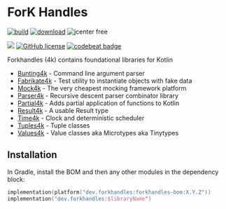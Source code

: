 # ForK Handles

<a href="https://github.com/fork-handles/forkhandles/actions?query=workflow%3A.github%2Fworkflows%2Fbuild.yaml"><img alt="build" src="https://github.com/fork-handles/forkhandles/workflows/.github/workflows/build.yaml/badge.svg"></a>
<a href="https://mvnrepository.com/artifact/dev.forkhandles"><img alt="download" src="https://img.shields.io/maven-central/v/dev.forkhandles/forkhandles-bom"></a>
<img alt="jcenter free" src="https://img.shields.io/badge/JCenter%20free-%3E1.8.4.1-success">

<a href="https://codecov.io/gh/fork-handles/forkhandles"><img src="https://codecov.io/gh/fork-handles/forkhandles/branch/trunk/graph/badge.svg"/></a>
<a href="http//www.apache.org/licenses/LICENSE-2.0"><img alt="GitHub license" src="https://img.shields.io/badge/license-Apache%20License%202.0-blue.svg?style=flat"></a>
<a href="https://codebeat.co/projects/github-com-fork-handles-forkhandles-trunk"><img alt="codebeat badge" src="https://codebeat.co/badges/5b369ed4-af27-46f4-ad9c-a307d900617e"></a>

Forkhandles (4k) contains foundational libraries for Kotlin
- [Bunting4k](bunting4k) - Command line argument parser
- [Fabrikate4k](fabrikate4k) - Test utility to instantiate objects with fake data
- [Mock4k](mock4k) - The very cheapest mocking framework platform
- [Parser4k](parser4k) - Recursive descent parser combinator library
- [Partial4k](partial4k) - Adds partial application of functions to Kotlin
- [Result4k](result4k) - A usable Result type
- [Time4k](time4k) - Clock and deterministic scheduler
- [Tuples4k](tuples4k) - Tuple classes
- [Values4k](values4k) - Value classes aka Microtypes aka Tinytypes

## Installation
In Gradle, install the BOM and then any other modules in the dependency block: 

```kotlin
implementation(platform("dev.forkhandles:forkhandles-bom:X.Y.Z"))
implementation("dev.forkhandles:$libraryName")
```
